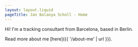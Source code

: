```yaml
---
layout: layout.liquid
pageTitle: Jan Balanya Scholl - Home
---
```


Hi! I'm a tracking consultant from Barcelona, based in Berlin.

Read more about me [here]({{ '/about-me' | url }}).